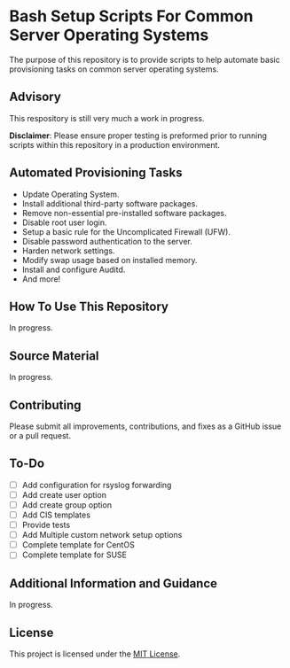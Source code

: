# Bash Setup Scripts For Common Server Operating Systems
The purpose of this repository is to provide scripts to help automate basic provisioning tasks on common server operating systems.

## Advisory

This respository is still very much a work in progress.

**Disclaimer**: Please ensure proper testing is preformed prior to running scripts within this repository in a production environment.

## Automated Provisioning Tasks
* Update Operating System.
* Install additional third-party software packages.
* Remove non-essential pre-installed software packages.
* Disable root user login.
* Setup a basic rule for the Uncomplicated Firewall (UFW).
* Disable password authentication to the server.
* Harden network settings.
* Modify swap usage based on installed memory.
* Install and configure Auditd.
* And more!

## How To Use This Repository

In progress.

## Source Material

In progress.

## Contributing

Please submit all improvements, contributions, and fixes as a GitHub issue or a pull request.

## To-Do

- [ ] Add configuration for rsyslog forwarding
- [ ] Add create user option
- [ ] Add create group option
- [ ] Add CIS templates
- [ ] Provide tests
- [ ] Add Multiple custom network setup options
- [ ] Complete template for CentOS
- [ ] Complete template for SUSE

## Additional Information and Guidance

In progress.

## License

This project is licensed under the [MIT License](https://github.com/Hacks4Snacks/server-configurations/blob/master/LICENSE).
